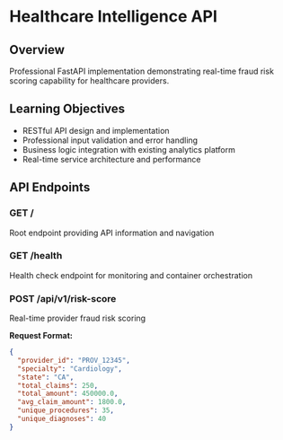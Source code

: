 # Healthcare Intelligence API

## Overview
Professional FastAPI implementation demonstrating real-time fraud risk scoring capability for healthcare providers.

## Learning Objectives
- RESTful API design and implementation
- Professional input validation and error handling
- Business logic integration with existing analytics platform
- Real-time service architecture and performance

## API Endpoints

### GET /
Root endpoint providing API information and navigation

### GET /health
Health check endpoint for monitoring and container orchestration

### POST /api/v1/risk-score
Real-time provider fraud risk scoring

**Request Format:**
```json
{
  "provider_id": "PROV_12345",
  "specialty": "Cardiology", 
  "state": "CA",
  "total_claims": 250,
  "total_amount": 450000.0,
  "avg_claim_amount": 1800.0,
  "unique_procedures": 35,
  "unique_diagnoses": 40
}


